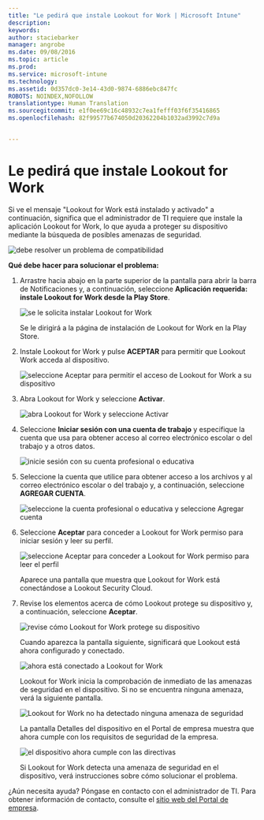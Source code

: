 ```yaml
---
title: "Le pedirá que instale Lookout for Work | Microsoft Intune"
description: 
keywords: 
author: staciebarker
manager: angrobe
ms.date: 09/08/2016
ms.topic: article
ms.prod: 
ms.service: microsoft-intune
ms.technology: 
ms.assetid: 0d357dc0-3e14-43d0-9874-6886ebc847fc
ROBOTS: NOINDEX,NOFOLLOW
translationtype: Human Translation
ms.sourcegitcommit: e1f0ee69c16c48932c7ea1fefff03f6f35416865
ms.openlocfilehash: 82f99577b674050d20362204b1032ad3992c7d9a


---
```


# Le pedirá que instale Lookout for Work

Si ve el mensaje "Lookout for Work está instalado y activado" a continuación, significa que el administrador de TI requiere que instale la aplicación Lookout for Work, lo que ayuda a proteger su dispositivo mediante la búsqueda de posibles amenazas de seguridad.

![debe resolver un problema de compatibilidad](./media/lookout-resolve-compliance-issues_expanded-android.png)

**Qué debe hacer para solucionar el problema:**

1.  Arrastre hacia abajo en la parte superior de la pantalla para abrir la barra de Notificaciones y, a continuación, seleccione **Aplicación requerida: instale Lookout for Work desde la Play Store**.

    ![se le solicita instalar Lookout for Work](./media/lookout-required-app-install-android.png)

    Se le dirigirá a la página de instalación de Lookout for Work en la Play Store.

2.  Instale Lookout for Work y pulse **ACEPTAR** para permitir que Lookout Work acceda al dispositivo.

    ![seleccione Aceptar para permitir el acceso de Lookout for Work a su dispositivo](./media/lookout-accept-store-permissions-android.png)

3. Abra Lookout for Work y seleccione **Activar**.

    ![abra Lookout for Work y seleccione Activar](./media/lookout-activate-button-android.png)

4. Seleccione **Iniciar sesión con una cuenta de trabajo** y especifique la cuenta que usa para obtener acceso al correo electrónico escolar o del trabajo y a otros datos.

    ![inicie sesión con su cuenta profesional o educativa](./media/lookout-sign-in-android.png)

5. Seleccione la cuenta que utilice para obtener acceso a los archivos y al correo electrónico escolar o del trabajo y, a continuación, seleccione **AGREGAR CUENTA**.

    ![seleccione la cuenta profesional o educativa y seleccione Agregar cuenta](./media/lookout-pick-account-android.png)

6. Seleccione **Aceptar** para conceder a Lookout for Work permiso para iniciar sesión y leer su perfil.

    ![seleccione Aceptar para conceder a Lookout for Work permiso para leer el perfil](./media/lookout-needs-permission-to-view-profile-android.png)

    Aparece una pantalla que muestra que Lookout for Work está conectándose a Lookout Security Cloud.

7. Revise los elementos acerca de cómo Lookout protege su dispositivo y, a continuación, seleccione **Aceptar**.

    ![revise cómo Lookout for Work protege su dispositivo](./media/lookout-how-it-protects-your-device-android.png)

    Cuando aparezca la pantalla siguiente, significará que Lookout está ahora configurado y conectado.

    ![ahora está conectado a Lookout for Work](./media/lookout-you-are-now-connected-android.png)

    Lookout for Work inicia la comprobación de inmediato de las amenazas de seguridad en el dispositivo. Si no se encuentra ninguna amenaza, verá la siguiente pantalla.

    ![Lookout for Work no ha detectado ninguna amenaza de seguridad](./media/lookout-scan-no-threats-found-android.png)

    La pantalla Detalles del dispositivo en el Portal de empresa muestra que ahora cumple con los requisitos de seguridad de la empresa.

    ![el dispositivo ahora cumple con las directivas](./media/lookout-device-now-compliant-android.png)

    Si Lookout for Work detecta una amenaza de seguridad en el dispositivo, verá instrucciones sobre cómo solucionar el problema.

¿Aún necesita ayuda? Póngase en contacto con el administrador de TI. Para obtener información de contacto, consulte el [sitio web del Portal de empresa](http://portal.manage.microsoft.com).






<!--HONumber=Sep16_HO2-->



